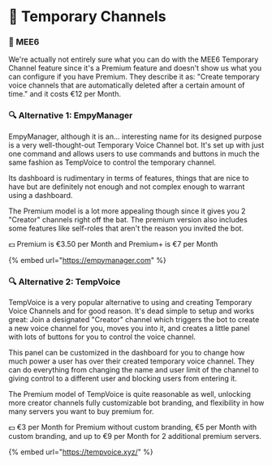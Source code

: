 # 👑 Temporary Channels

### 👑 MEE6

We're actually not entirely sure what you can do with the MEE6 Temporary Channel feature since it's a Premium feature and doesn't show us what you can configure if you have Premium. They describe it as: "Create temporary voice channels that are automatically deleted after a certain amount of time." and it costs €12 per Month.

### 🔍 Alternative 1: EmpyManager

EmpyManager, although it is an... interesting name for its designed purpose is a very well-thought-out Temporary Voice Channel bot. It's set up with just one command and allows users to use commands and buttons in much the same fashion as TempVoice to control the temporary channel.&#x20;

Its dashboard is rudimentary in terms of features, things that are nice to have but are definitely not enough and not complex enough to warrant using a dashboard.&#x20;

The Premium model is a lot more appealing though since it gives you 2 "Creator" channels right off the bat. The premium version also includes some features like self-roles that aren't the reason you invited the bot.&#x20;

💵 Premium is €3.50 per Month and Premium+ is €7 per Month

{% embed url="https://empymanager.com" %}

### 🔍 Alternative 2: TempVoice

TempVoice is a very popular alternative to using and creating Temporary Voice Channels and for good reason. It's dead simple to setup and works great: Join a designated "Creator" channel which triggers the bot to create a new voice channel for you, moves you into it, and creates a little panel with lots of buttons for you to control the voice channel.

This panel can be customized in the dashboard for you to change how much power a user has over their created temporary voice channel. They can do everything from changing the name and user limit of the channel to giving control to a different user and blocking users from entering it.

The Premium model of TempVoice is quite reasonable as well, unlocking more creator channels fully customizable bot branding, and flexibility in how many servers you want to buy premium for.

💵 €3 per Month for Premium without custom branding, €5 per Month with custom branding, and up to €9 per Month for 2 additional premium servers.

{% embed url="https://tempvoice.xyz/" %}
